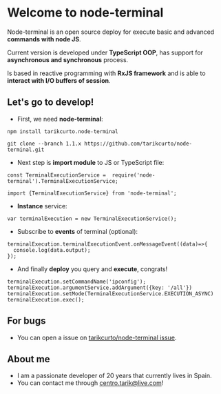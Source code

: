 Welcome to **node-terminal**
===================


Node-terminal is an open source deploy for execute basic and advanced **commands with node JS**.

Current version is developed under **TypeScript OOP**, has support for **asynchronous and synchronous** process.

Is based in reactive programming with **RxJS framework** and is able to **interact with I/O buffers of session**.


Let's go to develop!
-------------


- First, we need **node-terminal**:

```
npm install tarikcurto.node-terminal
```

```
git clone --branch 1.1.x https://github.com/tarikcurto/node-terminal.git
```


- Next step is **import module** to JS or TypeScript file:
```
const TerminalExecutionService =  require('node-terminal').TerminalExecutionService;
```
```
import {TerminalExecutionService} from 'node-terminal';
```


- **Instance** service:
```
var terminalExecution = new TerminalExecutionService();
```

- Subscribe to **events** of terminal (optional):
```
terminalExecution.terminalExecutionEvent.onMessageEvent((data)=>{
  console.log(data.output);
});
```

- And finally **deploy** you query and **execute**, congrats!
```
terminalExecution.setCommandName('ipconfig');
terminalExecution.argumentService.addArgument({key: '/all'})
terminalExecution.setMode(TerminalExecutionService.EXECUTION_ASYNC)
terminalExecution.exec();
```

For bugs
-------------

- You can open a issue on [tarikcurto/node-terminal issue](https://github.com/tarikcurto/node-terminal/issues/new).

About me
-------------

- I am a passionate developer of 20 years that currently lives in Spain. 
-  You can contact me through [centro.tarik@live.com](mailto:centro.tarik@live.com)!
